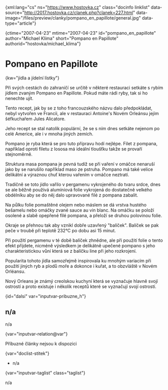 
{xml:lang="cs" ns="https://www.hostovka.cz" class="docinfo linklist" data-source="http://2017.hostovka.cz/clanek.php?clanek=227.html" data-image="/files/preview/clanky/pompano\_en\_papillote/general.jpg" data-type="article"}

{ctime="2007-04-23" mtime="2007-04-23" id="pompano\_en\_papillote" author="Michael Klíma" short="Pompano en Papillote" authorid="hostovka/michael_klima"}

# Pompano en Papillote

<!-- generated attribute kw by user_updatekw.sh on 2020-07-05, do not edit -->

{kw="jídla a jídelní lístky"}

Při svých cestách do zahraničí se určitě v některé restauraci setkáte s rybím jídlem zvaným Pompano en Papillote. Pokud máte rádi ryby, tak si ho nenechte ujít.

Tento recept, jak by se z toho francouzského názvu dalo předpokládat, nebyl vytvořen ve Francii, ale v restauraci Antoine's Novém Orleánsu jejím šéfkuchařem Jules Alicatore.

Jeho recept se stal natolik populární, že se s ním dnes setkáte nejenom po celé Americe, ale i v mnoha jiných zemích.

Pompano je ryba která se pro tuto přípravu hodí nejlépe. Filet z pompana, například oproti filetu z lososa má ideální tloušťku takže se provaří stejnoměrně.

Struktura masa pompana je pevná tudíž se při vaření v omáčce nenaruší jako by se narušilo například maso ze pstruha. Pompano má také velice delikátní a výraznou chuť kterou vařením v omáčce neztratí.

Tradičně se toto jídlo vařilo v pergamenu vykrojeného do tvaru srdce, dnes se ale běžně používá alumíniová folie vykrojená do dostatečně velkého obdélníku aby se do něj dalo upravované filé z pompana zabalit.

Na půlku folie pomaštěné olejem nebo máslem se dá vrstva hustého bešamelu nebo omáčky zvané sauce au vin blanc. Na omáčku se položí osolené a slabě opepřené filé pompana, a přeloží se druhou polovinou folie.

Okraje se přehnou tak aby vznikl dobře uzavřený "balíček". Balíček se pak peče v troubě při teplotě 232°C po dobu asi 15 minut.

Při použití pergamenu v té době balíček zhnědne, ale při použití folie o tento efekt přijdete, nicméně výsledkem je delikátně upečené pompano s jeho charakteristickou vůní která se z balíčku line při jeho rozkrojení.

Popularita tohoto jídla samozřejmě inspirovala ku mnohým variacím při použití jiných ryb a plodů moře a dokonce i kuřat, a to obzvláště v Novém Orléansu.

Nový Orleans je známý creolskou kuchyní která se vyznačuje hlavně svojí ostrostí a proto existuje i několik receptů které se vyznačují svojí ostrostí.

{id="dalsi" var="inputvar-pribuzne_h"}

## n/a

n/a

{var="inputvar-relation@var"}

Příbuzné články nejsou k dispozici

{var="doclist-stitek"}

  * n/a

{var="inputvar-taglist" class="taglist"}

n/a

